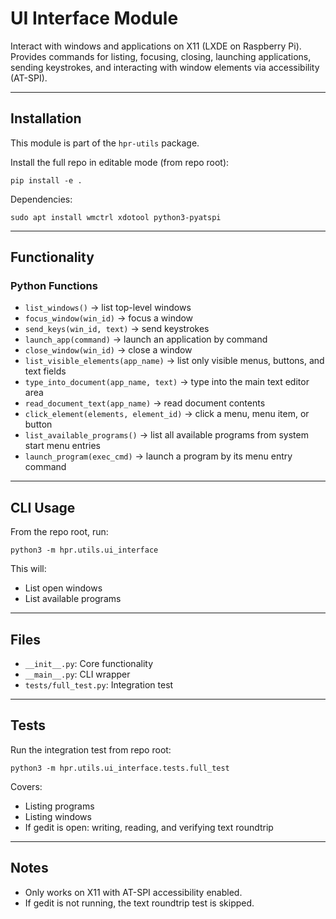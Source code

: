 # UI Interface Module

Interact with windows and applications on X11 (LXDE on Raspberry Pi). Provides commands for listing, focusing, closing, launching applications, sending keystrokes, and interacting with window elements via accessibility (AT-SPI).

---

## Installation

This module is part of the `hpr-utils` package.

Install the full repo in editable mode (from repo root):

```
pip install -e .
```

Dependencies:
```
sudo apt install wmctrl xdotool python3-pyatspi
```

---

## Functionality

### Python Functions
- `list_windows()` → list top-level windows
- `focus_window(win_id)` → focus a window
- `send_keys(win_id, text)` → send keystrokes
- `launch_app(command)` → launch an application by command
- `close_window(win_id)` → close a window
- `list_visible_elements(app_name)` → list only visible menus, buttons, and text fields
- `type_into_document(app_name, text)` → type into the main text editor area
- `read_document_text(app_name)` → read document contents
- `click_element(elements, element_id)` → click a menu, menu item, or button
- `list_available_programs()` → list all available programs from system start menu entries
- `launch_program(exec_cmd)` → launch a program by its menu entry command

---

## CLI Usage

From the repo root, run:

```
python3 -m hpr.utils.ui_interface
```

This will:
- List open windows
- List available programs

---

## Files

- `__init__.py`: Core functionality
- `__main__.py`: CLI wrapper
- `tests/full_test.py`: Integration test

---

## Tests

Run the integration test from repo root:

```
python3 -m hpr.utils.ui_interface.tests.full_test
```

Covers:
- Listing programs
- Listing windows
- If gedit is open: writing, reading, and verifying text roundtrip

---

## Notes

- Only works on X11 with AT-SPI accessibility enabled.
- If gedit is not running, the text roundtrip test is skipped.